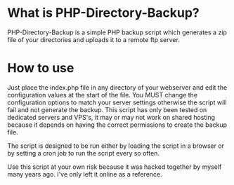 What is PHP-Directory-Backup?
========================
PHP-Directory-Backup is a simple PHP backup script which generates a zip file of your directories and uploads it to a remote ftp server.

How to use
========================
Just place the index.php file in any directory of your webserver and edit the configuration values at the start of the file. You MUST change the configuration options to match your server settings otherwise the script will fail and not generate the backup. This script has only been tested on dedicated servers and VPS's, it may or may not work on shared hosting because it depends on having the correct permissions to create the backup file.

The script is designed to be run either by loading the script in a browser or by setting a cron job to run the script every so often.

Use this script at your own risk because it was hacked together by myself many years ago. I've only left it online as a reference.
